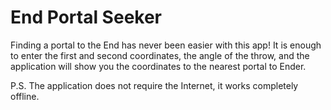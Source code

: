 # End Portal Seeker

Finding a portal to the End has never been easier with this app!
It is enough to enter the first and second coordinates, the angle of the throw, and the application will show you the coordinates to the nearest portal to Ender. 

P.S. The application does not require the Internet, it works completely offline.
